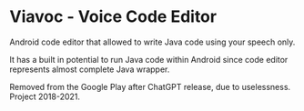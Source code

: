 # Viavoc - Voice Code Editor

Android code editor that allowed to write Java code using your speech only.

It has a built in potential to run Java code within Android since code editor represents almost complete Java wrapper.

Removed from the Google Play after ChatGPT release, due to uselessness. Project 2018-2021.
